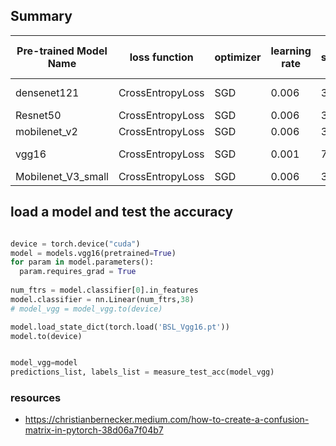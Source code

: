 ## Summary


| Pre-trained Model Name | loss function    | optimizer | learning rate | step_size | gamma | no of epochs | Best epoch acc | training time | test_accuracy | precision | recall | f1-score |
| ---------------------- | ---------------- | --------- | ------------- | --------- | ----- | ------------ | -------------- | ------------- | ------------- | --------- | ------ | -------- |
| densenet121            | CrossEntropyLoss | SGD       | 0.006         | 3         | 0.1   | 5            | 0.963158       | 10m 45s       | 96.3158       | 96.48     | 96.32  | 96.31    |
| Resnet50               | CrossEntropyLoss | SGD       | 0.006         | 3         | 0.1   | 5            | 0.960526       | 10m 1s        | 96.0526       | 96.37     | 96.05  | 96.02    |
| mobilenet_v2           | CrossEntropyLoss | SGD       | 0.006         | 3         | 0.1   | 5            | 0.954605       | 4m 11s        | 95.4605       | 95.76     | 95.46  | 95.45    |
| vgg16                  | CrossEntropyLoss | SGD       | 0.001         | 7         | 0.1   | 5            | 0.942763       | 13m 12s       | 94.2763       | 94.67     | 94.28  | 94.28    |
| Mobilenet_V3_small     | CrossEntropyLoss | SGD       | 0.006         | 3         | 0.1   | 5            | 0.929605       | 2m 41s        | 92.9605       | 93.58     | 92.96  | 93.02    |

## load a model and test the accuracy

```py

device = torch.device("cuda")
model = models.vgg16(pretrained=True)
for param in model.parameters():
  param.requires_grad = True
  
num_ftrs = model.classifier[0].in_features
model.classifier = nn.Linear(num_ftrs,38)
# model_vgg = model_vgg.to(device)

model.load_state_dict(torch.load('BSL_Vgg16.pt'))
model.to(device)


model_vgg=model
predictions_list, labels_list = measure_test_acc(model_vgg)

```

### resources
- https://christianbernecker.medium.com/how-to-create-a-confusion-matrix-in-pytorch-38d06a7f04b7
